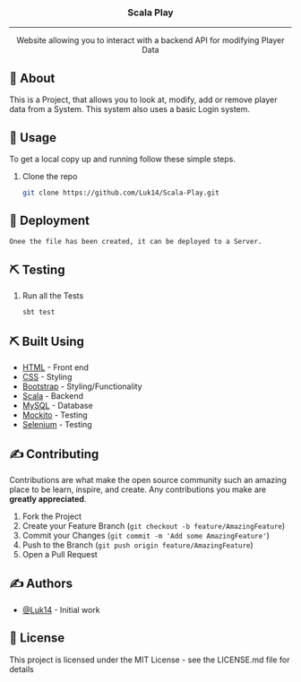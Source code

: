 <h3 align="center">Scala Play</h3>

---

<p align="center">Website allowing you to interact with a backend API for modifying Player Data
    <br> 
</p>

## 🧐 About
This is a Project, that allows you to look at, modify, add or remove player data from a System. This system also uses a basic Login system. 

## 🎈 Usage
To get a local copy up and running follow these simple steps.

1. Clone the repo
   ```sh
   git clone https://github.com/Luk14/Scala-Play.git
   ```

## 🚀 Deployment
    
    Onee the file has been created, it can be deployed to a Server. 
    
## ⛏️ Testing

1. Run all the Tests
   ```sh
   sbt test
   ```
    
## ⛏️ Built Using
- [HTML](https://html.spec.whatwg.org/) - Front end
- [CSS](https://www.w3.org/TR/CSS/#css) - Styling
- [Bootstrap](https://getbootstrap.com/) - Styling/Functionality
- [Scala](https://scala-lang.org/) - Backend
- [MySQL](https://www.mysql.com/) - Database
- [Mockito](https://site.mockito.org/) - Testing
- [Selenium](https://www.browserstack.com/selenium) - Testing

## ✍️ Contributing

Contributions are what make the open source community such an amazing place to be learn, inspire, and create. Any contributions you make are **greatly appreciated**.

1. Fork the Project
2. Create your Feature Branch (`git checkout -b feature/AmazingFeature`)
3. Commit your Changes (`git commit -m 'Add some AmazingFeature'`)
4. Push to the Branch (`git push origin feature/AmazingFeature`)
5. Open a Pull Request

## ✍️ Authors
- [@Luk14](https://github.com/Luk14) - Initial work

## 📝 License
This project is licensed under the MIT License - see the LICENSE.md file for details
